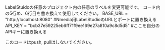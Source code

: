 LabelStuidoの任意のプロジェクト内の任意のラベルを変更可能です。
コード内の5行め、6行目を書き換えて使用してください。
BASE_URL = "http://localhost:8080" #Nmedia用LabelStudioのURLとポートに置き換える
API_KEY = "bcb37e59225eb6ff71f9ee169e27a810a9c8d5d5" #ここを自分のAPIキーに置き換える

このコードはpush, pullはしないでください。
